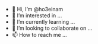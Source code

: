 - 👋 Hi, I’m @ho3einam
- 👀 I’m interested in ...
- 🌱 I’m currently learning ...
- 💞️ I’m looking to collaborate on ...
- 📫 How to reach me ...

<!---
ho3einam/ho3einam is a ✨ special ✨ repository because its `README.md` (this file) appears on your GitHub profile.
You can click the Preview link to take a look at your changes.
--->
